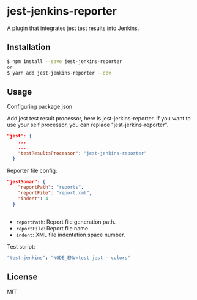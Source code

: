 # jest-jenkins-reporter

A plugin that integrates jest test results into Jenkins.

## Installation

```bash
$ npm install --save jest-jenkins-reporter
or
$ yarn add jest-jenkins-reporter --dev
```

## Usage

Configuring package.json

Add jest test result processor, here is jest-jerkins-reporter. If you want to use your self processor, you can replace "jest-jerkins-reporter".

```json
"jest": {
    ...
    ...
    "testResultsProcessor": "jest-jenkins-reporter"
  }
```

Reporter file config:

```json
"jestSonar": {
    "reportPath": "reports",
    "reportFile": "report.xml",
    "indent": 4
  }
  
```

* `reportPath`: Report file generation path.
* `reportFile`: Report file name.
* `indent`: XML file indentation space number. 

Test script:

```bash
"test-jenkins": "NODE_ENV=test jest --colors"
```

## License

MIT
